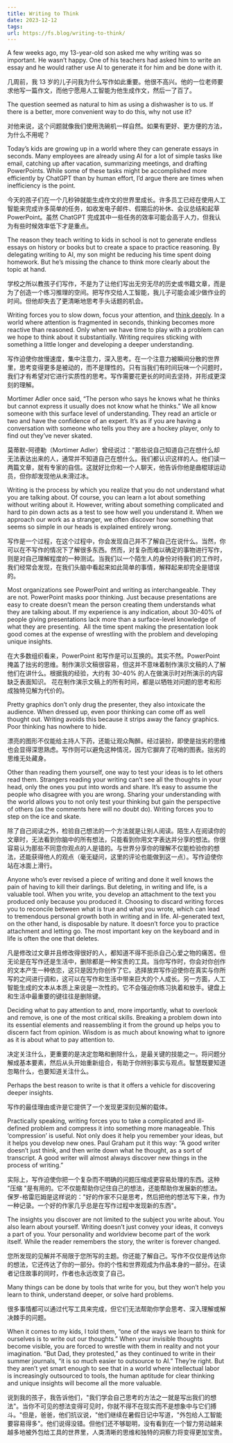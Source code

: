 ```yaml
---
title: Writing to Think
date: 2023-12-12
tags: 
url: https://fs.blog/writing-to-think/
---
```


A few weeks ago, my 13-year-old son asked me why writing was so important. He wasn’t happy. One of his teachers had asked him to write an essay and he would rather use AI to generate it for him and be done with it.   

几周前，我 13 岁的儿子问我为什么写作如此重要。他很不高兴。他的一位老师要求他写一篇作文，而他宁愿用人工智能为他生成作文，然后一了百了。

The question seemed as natural to him as using a dishwasher is to us. If there is a better, more convenient way to do this, why not use it?  

对他来说，这个问题就像我们使用洗碗机一样自然。如果有更好、更方便的方法，为什么不用呢？

Today’s kids are growing up in a world where they can generate essays in seconds. Many employees are already using AI for a lot of simple tasks like email, catching up after vacation, summarizing meetings, and drafting PowerPoints. While some of these tasks might be accomplished more efficiently by ChatGPT than by human effort, I’d argue there are times when inefficiency is the point.    

今天的孩子们在一个几秒钟就能生成作文的世界里成长。许多员工已经在使用人工智能来完成许多简单的任务，如收发电子邮件、假期后的补休、会议总结和起草 PowerPoint。虽然 ChatGPT 完成其中一些任务的效率可能会高于人力，但我认为有些时候效率低下才是重点。

The reason they teach writing to kids in school is not to generate endless essays on history or books but to create a space to practice reasoning. By delegating writing to AI, my son might be reducing his time spent doing homework. But he’s missing the chance to think more clearly about the topic at hand.  

学校之所以教孩子们写作，不是为了让他们写出无穷无尽的历史或书籍文章，而是为了创造一个练习推理的空间。把写作交给人工智能，我儿子可能会减少做作业的时间。但他却失去了更清晰地思考手头话题的机会。

Writing forces you to slow down, focus your attention, and [think deeply](https://fs.blog/how-to-think/). In a world where attention is fragmented in seconds, thinking becomes more reactive than reasoned. Only when we have time to play with a problem can we hope to think about it substantially. Writing requires sticking with something a little longer and developing a deeper understanding.   

写作迫使你放慢速度，集中注意力，深入思考。在一个注意力被瞬间分散的世界里，思考变得更多是被动的，而不是理性的。只有当我们有时间玩味一个问题时，我们才有希望对它进行实质性的思考。写作需要花更长的时间去坚持，并形成更深刻的理解。

Mortimer Adler once said, “The person who says he knows what he thinks but cannot express it usually does not know what he thinks.” We all know someone with this surface level of understanding. They read an article or two and have the confidence of an expert. It’s as if you are having a conversation with someone who tells you they are a hockey player, only to find out they’ve never skated.   

莫蒂默-阿德勒（Mortimer Adler）曾经说过："那些说自己知道自己在想什么却无法表达出来的人，通常并不知道自己在想什么。我们都认识这样的人。他们读一两篇文章，就有专家的自信。这就好比你和一个人聊天，他告诉你他是曲棍球运动员，但你却发现他从未滑过冰。

Writing is the process by which you realize that you do not understand what you are talking about. Of course, you can learn a lot about something without writing about it. However, writing about something complicated and hard to pin down acts as a test to see how well you understand it. When we approach our work as a stranger, we often discover how something that seems so simple in our heads is explained entirely wrong.   

写作是一个过程，在这个过程中，你会发现自己并不了解自己在说什么。当然，你可以在不写作的情况下了解很多东西。然而，对复杂而难以确定的事物进行写作，则是对自己理解程度的一种测试。当我们以一个陌生人的身份对待我们的工作时，我们经常会发现，在我们头脑中看起来如此简单的事情，解释起来却完全是错误的。

Most organizations see PowerPoint and writing as interchangeable. They are not. PowerPoint masks poor thinking. Just because presentations are easy to create doesn’t mean the person creating them understands what they are talking about. If my experience is any indication, about 30-40% of people giving presentations lack more than a surface-level knowledge of what they are presenting.  All the time spent making the presentation look good comes at the expense of wrestling with the problem and developing unique insights.   

在大多数组织看来，PowerPoint 和写作是可以互换的。其实不然。PowerPoint 掩盖了拙劣的思维。制作演示文稿很容易，但这并不意味着制作演示文稿的人了解他们在讲什么。根据我的经验，大约有 30-40% 的人在做演示时对所演示的内容缺乏表面知识。 花在制作演示文稿上的所有时间，都是以牺牲对问题的思考和形成独特见解为代价的。

Pretty graphics don’t only drug the presenter, they also intoxicate the audience. When dressed up, even poor thinking can come off as well thought out. Writing avoids this because it strips away the fancy graphics. Poor thinking has nowhere to hide.   

漂亮的图形不仅能给主持人下药，还能让观众陶醉。经过装扮，即使是拙劣的思维也会显得深思熟虑。写作则可以避免这种情况，因为它摒弃了花哨的图表。拙劣的思维无处藏身。

Other than reading them yourself, one way to test your ideas is to let others read them. Strangers reading your writing can’t see all the thoughts in your head, only the ones you put into words and share. It’s easy to assume the people who disagree with you are wrong. Sharing your understanding with the world allows you to not only test your thinking but gain the perspective of others (as the comments here will no doubt do). Writing forces you to step on the ice and skate.  

除了自己阅读之外，检验自己想法的一个方法就是让别人阅读。陌生人在阅读你的文章时，无法看到你脑中的所有想法，只能看到你用文字表达并分享的想法。你很容易认为那些不同意你观点的人是错的。与世界分享你的理解不仅能检验你的想法，还能获得他人的观点（毫无疑问，这里的评论也能做到这一点）。写作迫使你站在冰面上滑行。

Anyone who’s ever revised a piece of writing and done it well knows the pain of having to kill their darlings. But deleting, in writing and life, is a valuable tool. When you write, you develop an attachment to the text you produced only because you produced it. Choosing to discard writing forces you to reconcile between what is true and what you wrote, which can lead to tremendous personal growth both in writing and in life. AI-generated text, on the other hand, is disposable by nature. It doesn’t force you to practice attachment and letting go. The most important key on the keyboard and in life is often the one that deletes.   

凡是修改过文章并且修改得很好的人，都知道不得不扼杀自己心爱之物的痛苦。但无论是在写作还是生活中，删除都是一种宝贵的工具。当你写作时，你会对你创作的文本产生一种依恋，这只是因为你创作了它。选择放弃写作迫使你在真实与你所写的之间进行调和，这可以在写作和生活中带来巨大的个人成长。另一方面，人工智能生成的文本从本质上来说是一次性的。它不会强迫你练习执着和放手。键盘上和生活中最重要的键往往是删除键。

Deciding what to pay attention to and, more importantly, what to overlook and remove, is one of the most critical skills. Breaking a problem down into its essential elements and reassembling it from the ground up helps you to discern fact from opinion. Wisdom is as much about knowing what to ignore as it is about what to pay attention to.   

决定关注什么，更重要的是决定忽略和删除什么，是最关键的技能之一。将问题分解成基本要素，然后从头开始重新组合，有助于你辨别事实与观点。智慧既要知道忽略什么，也要知道关注什么。

Perhaps the best reason to write is that it offers a vehicle for discovering deeper insights.   

写作的最佳理由或许是它提供了一个发现更深刻见解的载体。

Practically speaking, writing forces you to take a complicated and ill-defined problem and compress it into something more manageable. This ‘compression’ is useful. Not only does it help you remember your ideas, but it helps you develop new ones. Paul Graham put it this way: “A good writer doesn’t just think, and then write down what he thought, as a sort of transcript. A good writer will almost always discover new things in the process of writing.”   

实际上，写作迫使你把一个复杂而不明确的问题压缩成更容易处理的东西。这种 "压缩 "是有用的。它不仅能帮助你记住自己的想法，还能帮助你发展新的想法。保罗-格雷厄姆是这样说的："好的作家不只是思考，然后把他的想法写下来，作为一种记录。一个好的作家几乎总是在写作过程中发现新的东西"。

The insights you discover are not limited to the subject you write about. You also learn about yourself. Writing doesn’t just convey your ideas, it conveys a part of you. Your personality and worldview become part of the work itself. While the reader remembers the story, the writer is forever changed.  

您所发现的见解并不局限于您所写的主题。你还能了解自己。写作不仅仅是传达你的想法，它还传达了你的一部分。你的个性和世界观成为作品本身的一部分。在读者记住故事的同时，作者也永远改变了自己。

Many things can be done by tools that write for you, but they won’t help you learn to think, understand deeper, or solve hard problems.  

很多事情都可以通过代写工具来完成，但它们无法帮助你学会思考、深入理解或解决棘手的问题。

When it comes to my kids, I told them, “one of the ways we learn to think for ourselves is to write out our thoughts.” When your invisible thoughts become visible, you are forced to wrestle with them in reality and not your imagination. “But Dad, they protested,” as they continued to write in their summer journals, “it is so much easier to outsource to AI.” They’re right. But they aren’t yet smart enough to see that in a world where intellectual labor is increasingly outsourced to tools, the human aptitude for clear thinking and unique insights will become all the more valuable.   

说到我的孩子，我告诉他们，"我们学会自己思考的方法之一就是写出我们的想法"。当你不可见的想法变得可见时，你就不得不在现实而不是想象中与它们搏斗。"但是，爸爸，他们抗议说，"他们继续在暑假日记中写道，"外包给人工智能要容易得多"。他们说得没错。但他们还不够聪明，没有看到在一个智力劳动越来越多地被外包给工具的世界里，人类清晰的思维和独特的洞察力将变得更加宝贵。

